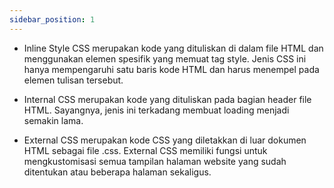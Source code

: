 ```yaml
---
sidebar_position: 1
---
```



- Inline Style CSS merupakan kode yang dituliskan di dalam file HTML dan menggunakan elemen spesifik yang memuat tag style. Jenis CSS ini hanya mempengaruhi satu baris kode HTML dan harus menempel pada elemen tulisan tersebut.

- Internal CSS merupakan kode yang dituliskan pada bagian header file HTML. Sayangnya, jenis ini terkadang membuat loading menjadi semakin lama.

- External CSS 	merupakan kode CSS yang diletakkan di luar dokumen HTML sebagai file .css. External CSS memiliki fungsi untuk mengkustomisasi semua tampilan halaman website yang sudah ditentukan atau beberapa halaman sekaligus.
